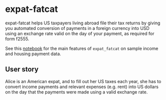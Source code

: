 # expat-fatcat

expat-fatcat helps US taxpayers living abroad file their tax returns by giving you automated conversion of payments in a foreign currency into USD using an exchange rate valid on the day of your payment, as required for form f2555.

See this [notebook](notebooks/example_usage.ipynb) for the main features of `expat_fatcat` on sample income and housing payment data.

## User story

Alice is an American expat, and to fill out her US taxes each year, she has to convert income payments and relevant expenses (e.g. rent) into US dollars on the day that the payments were made using a valid exchange rate.
